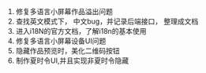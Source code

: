 1. 修复多语言小屏幕作品溢出问题
2. 查找英文模式下， 中文bug，并记录后端接口， 整理成文档
3. 进入i18N的官方文档，了解i18n的基本使用
4. 修复多语言小屏幕设备UI问题
5. 隐藏作品预览时，美化二维码按钮
6. 制作夏时令UI,并且实现非夏时令隐藏
